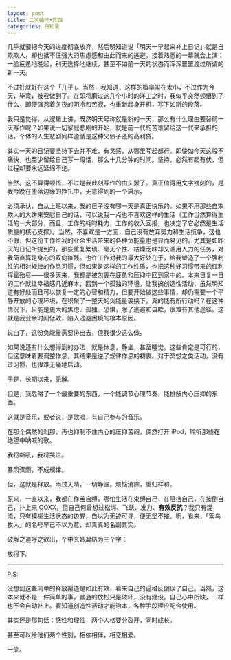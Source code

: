 ```yaml
---
layout: post
title: 二次循环•其四
categories: 日知录
---
```


几乎就要把今天的进度彻底放弃，然后明知道说「明天一早起来补上日记」就是自欺欺人，却也抵不住强大的焦虑感和由此而来的逃避。接着熟悉的一幕就会上演：一脸疲惫地晚起，别无选择地继续，甚至不如前一天的状态而浑浑噩噩渡过所谓的新一天。

不过好就好在这个「几乎」。当然，我知道，这样的概率实在太小，不过作为今天，毕竟，被我做到了。在即将磨过这几个小时的洋工之时，我似乎突然顿悟到了什么，即便强忍着冬夜的阴冷和苦寂，也重新起身开机，写下如斯的段落。

我只是觉得，从逻辑上讲，既然明天号称就是新的一天，那么有什么理由要替前一天写作呢？如果说一切家庭悲剧的开始，就是前一代的苦难留给这一代来承担的话，个体的人生悲剧同样遵循是这种父债子还的高利贷。

其实一天的日记要坚持下去并不难，有灵感，从哪里写起都行。即使如今天这般不痛快，也至少留给自己写一段话，那么十几分钟的时间。坚持，必然有起有伏，但过程却要永远延绵不绝。

当然。这不算得顿悟，不过是我此刻写作的由头罢了。真正值得用文字镌刻的，是我今晚在堕落边缘的挣扎中，无意得到的一个启示。

必须承认，自从上班以来，我的日子没有哪一天是真正快乐的。如果不用那些自欺欺人的大饼来安慰自己的话，可以说我一点也不喜欢这样的生活（工作当然算得生活的一大部分，而且，工作的耗时耗力，工作的收入回报，也决定了它必然是生活质量的核心支撑）。当然，不喜欢是一方面，自己没有放弃努力和生活抗争，这也不假，但这份工作给我的业余生活带来的各种负能量也是显而易见的。尤其是如昨天的日记所提到的，那些重复繁琐、毫无个性、枯燥乏味却又滥用人力的任务，对我简直算是身心的双向摧残。也许工作对我的最大好处在于，给我塑造了一个强制性的相对规律的作息习惯，但如果是这样的工作性质，也把这种好习惯带来的红利挥霍殆尽——很多天来，我都是被包裹在疲惫和压抑中回到家中的。本来日复一日的工作就让幸福感几近麻木，回到一个孤独的环境，让我搞创造性活动，虽然明知道有好处而且可以恢复一定的心智和精力，但要开始做这些事情，却仍需要一个平静开放的心理环境，在积聚了一整天的负能量裹挟下，真的能有所行动吗？在这种情况下，只能是更大的焦虑、孤独、恐惧，除了逃避和自欺，很难有其他途径。这就是我业余时间低效，陷入逃避困境的根本原因。

说白了，这份负能量需要排出去，但我很少这么做。

如果说还有什么想得到的办法，就是休息，静坐，甚至睡觉。这些肯定是可行的，但这意味着要调整作息，其结果是逆了规律作息的初衷。对于冥想之类活动，没有过习惯，也很难无痛地启动。

于是，长期以来，无解。

但是，我忽略了一个最重要的东西，一个能调节心理节奏，能排解内心压抑的东西。

这就是音乐，或者说，是歌唱，有自己参与的音乐。

在那个偶然的刹那，再也抑制不住内心的压抑苦闷，偶然打开 iPod，聆听那些在绝望中呐喊的歌。

我将嘶吼，我将哭泣。

暴风骤雨，不成规律。

但，这就是释放。雨过天晴，一切静谧。烦恼消除，重归祥和。

原来，一直以来，我都在作茧自缚，哪怕生活在束缚自己，在阻挡自己，在按倒自己，扑上来 OOXX，但自己何曾想过松绑、飞跃、发力、**有效反抗**？我只有混沌，只有模糊生活状态的边界，自以为无迹可寻，便无坚不摧。啊，看来，「絮乌牧人」的名号早已不以为意，却真真的名副其实。

破解之道呼之欲出，个中玄妙凝结为三个字：

放得下。

-------

P.S:

没想到这些简单的释放渠道是如此有效，看来自己的逼格反倒误了自己。当然，这本来就不是一件简单的事，普通的放松只是破坏，没有建设。自己心中所缺，一样也不会自动补上。要知道创造性活动才能治本，各种手段理应配合使用。

其实还是那句话：感性和理性，两个人格要分裂开，同时成长。

甚至可以给他们两个性别，相依相伴，相恋相爱。

一笑。